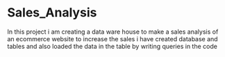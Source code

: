# Sales_Analysis
In this project i am creating a data ware house to make a sales analysis of an ecommerce website to increase the sales 
i have created database and tables and also loaded the data in the table by writing queries in the code
